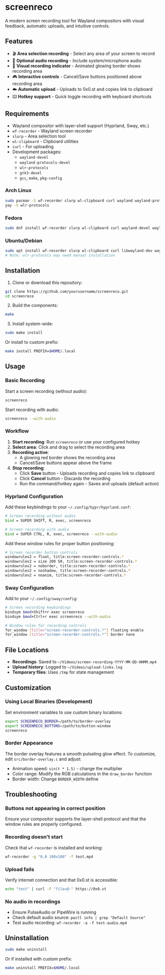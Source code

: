 # screenreco

A modern screen recording tool for Wayland compositors with visual feedback, automatic uploads, and intuitive controls.

## Features

- 🎬 **Area selection recording** - Select any area of your screen to record
- 🎤 **Optional audio recording** - Include system/microphone audio
- 🔴 **Visual recording indicator** - Animated glowing border shows recording area
- 🎮 **Interactive controls** - Cancel/Save buttons positioned above recording area
- ☁️ **Automatic upload** - Uploads to 0x0.st and copies link to clipboard
- ⌨️ **Hotkey support** - Quick toggle recording with keyboard shortcuts

## Requirements

- Wayland compositor with layer-shell support (Hyprland, Sway, etc.)
- `wf-recorder` - Wayland screen recorder
- `slurp` - Area selection tool
- `wl-clipboard` - Clipboard utilities
- `curl` - For uploading
- Development packages:
  - `wayland-devel`
  - `wayland-protocols-devel`
  - `wlr-protocols`
  - `gtk3-devel`
  - `gcc`, `make`, `pkg-config`

### Arch Linux

```bash
sudo pacman -S wf-recorder slurp wl-clipboard curl wayland wayland-protocols gtk3 gcc make pkg-config
yay -S wlr-protocols
```

### Fedora

```bash
sudo dnf install wf-recorder slurp wl-clipboard curl wayland-devel wayland-protocols-devel gtk3-devel gcc make pkg-config
```

### Ubuntu/Debian

```bash
sudo apt install wf-recorder slurp wl-clipboard curl libwayland-dev wayland-protocols libgtk-3-dev gcc make pkg-config
# Note: wlr-protocols may need manual installation
```

## Installation

1. Clone or download this repository:

```bash
git clone https://github.com/yourusername/screenreco.git
cd screenreco
```

2. Build the components:

```bash
make
```

3. Install system-wide:

```bash
sudo make install
```

Or install to custom prefix:

```bash
make install PREFIX=$HOME/.local
```

## Usage

### Basic Recording

Start a screen recording (without audio):
```bash
screenreco
```

Start recording with audio:
```bash
screenreco --with-audio
```

### Workflow

1. **Start recording**: Run `screenreco` or use your configured hotkey
2. **Select area**: Click and drag to select the recording area
3. **Recording active**: 
   - A glowing red border shows the recording area
   - Cancel/Save buttons appear above the frame
4. **Stop recording**:
   - Click **Save** button - Uploads recording and copies link to clipboard
   - Click **Cancel** button - Discards the recording
   - Run the command/hotkey again - Saves and uploads (default action)

### Hyprland Configuration

Add these keybindings to your `~/.config/hypr/hyprland.conf`:

```bash
# Screen recording without audio
bind = SUPER SHIFT, R, exec, screenreco

# Screen recording with audio  
bind = SUPER CTRL, R, exec, screenreco --with-audio
```

Add these window rules for proper button positioning:

```bash
# Screen recorder button controls
windowrulev2 = float, title:screen-recorder-controls.*
windowrulev2 = size 200 50, title:screen-recorder-controls.*
windowrulev2 = noborder, title:screen-recorder-controls.*
windowrulev2 = noshadow, title:screen-recorder-controls.*
windowrulev2 = noanim, title:screen-recorder-controls.*
```

### Sway Configuration

Add to your `~/.config/sway/config`:

```bash
# Screen recording keybindings
bindsym $mod+Shift+r exec screenreco
bindsym $mod+Ctrl+r exec screenreco --with-audio

# Window rules for recording controls
for_window [title="screen-recorder-controls.*"] floating enable
for_window [title="screen-recorder-controls.*"] border none
```

## File Locations

- **Recordings**: Saved to `~/Videos/screen-recording-YYYY-MM-DD-HHMM.mp4`
- **Upload history**: Logged to `~/Videos/upload-links.log`
- **Temporary files**: Uses `/tmp` for state management

## Customization

### Using Local Binaries (Development)

Set environment variables to use custom binary locations:

```bash
export SCREENRECO_BORDER=/path/to/border-overlay
export SCREENRECO_BUTTONS=/path/to/button-window
screenreco
```

### Border Appearance

The border overlay features a smooth pulsating glow effect. To customize, edit `src/border-overlay.c` and adjust:
- Animation speed: `sin(t * 1.5)` - change the multiplier
- Color range: Modify the RGB calculations in the `draw_border` function
- Border width: Change `BORDER_WIDTH` define

## Troubleshooting

### Buttons not appearing in correct position

Ensure your compositor supports the layer-shell protocol and that the window rules are properly configured.

### Recording doesn't start

Check that `wf-recorder` is installed and working:
```bash
wf-recorder -g "0,0 100x100" -f test.mp4
```

### Upload fails

Verify internet connection and that 0x0.st is accessible:
```bash
echo "test" | curl -F "file=@-" https://0x0.st
```

### No audio in recordings

- Ensure PulseAudio or PipeWire is running
- Check default audio source: `pactl info | grep "Default Source"`
- Test audio recording: `wf-recorder -a -f test-audio.mp4`

## Uninstallation

```bash
sudo make uninstall
```

Or if installed with custom prefix:
```bash
make uninstall PREFIX=$HOME/.local
```